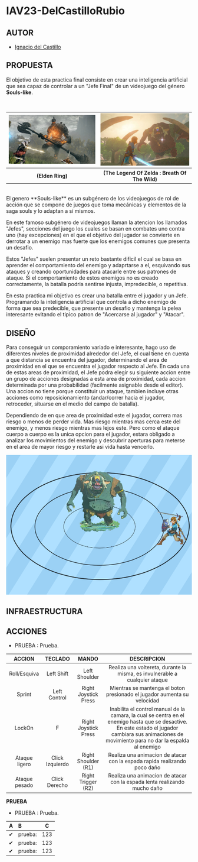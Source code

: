 # IAV23-DelCastilloRubio

## AUTOR
- [Ignacio del Castillo](https://github.com/NachoDelCastillo)

## PROPUESTA

El objetivo de esta practica final consiste en crear una inteligencia artificial que sea capaz de controlar a un "Jefe Final" de un videojuego del género **Souls-like**.

</br>
<table>
  <tr>
    <td><img src="https://github.com/NachoDelCastillo/IAV23-DelCastilloRubio/blob/main/ReadmeImages/EldenRing_01.jpg" /></td>
    <td><img src="https://github.com/NachoDelCastillo/IAV23-DelCastilloRubio/blob/main/ReadmeImages/BreathOfTheWild_01.jpg" /></td>
  </tr>
    <tr>
    <th>(Elden Ring)</th>
    <th>(The Legend Of Zelda : Breath Of The Wild)</th>
  </tr>
</table>

</br>
El genero **Souls-like** es un subgénero de los videojuegos de rol de acción que se compone de juegos que toma mecánicas y elementos de la saga souls y lo adaptan a sí mismos.

En este famoso subgénero de videojuegos llaman la atencion los llamados "Jefes", secciones del juego los cuales se basan en combates uno contra uno (hay excepciones) en el que el objetivo del jugador se convierte en derrotar a un enemigo mas fuerte que los enemigos comunes que presenta un desafio.

Estos "Jefes" suelen presentar un reto bastante dificil el cual se basa en aprender el comportamiento del enemigo y adaprtarse a el, esquivando sus ataques y creando oportunidades para atacarle entre sus patrones de ataque.
Si el comportamiento de estos enemigos no es creado correctamente, la batalla podria sentirse injusta, impredecible, o repetitiva.

En esta practica mi objetivo es crear una batalla entre el jugador y un Jefe. Programando la inteligencia artificial que controla a dicho enemigo de forma que sea predecible, que presente un desafio y mantenga la pelea interesante evitando el tipico patron de "Acercarse al jugador" y "Atacar".


## DISEÑO
Para conseguir un comporamiento variado e interesante, hago uso de diferentes niveles de proximidad alrededor del Jefe, el cual tiene en cuenta a que distancia se encuentra del jugador, determinando el area de proximidad en el que se encuentra el jugador respecto al Jefe.
En cada una de estas areas de proximidad, el Jefe podra elegir su siguiente accion entre un grupo de acciones designadas a esta area de proximidad, cada accion determinada por una probabilidad (facilmente asignable desde el editor).
Una accion no tiene porque constituir un ataque, tambien incluye otras acciones como reposicionamiento (andar/correr hacia el jugador, retroceder, situarse en el medio del campo de batalla).

Dependiendo de en que area de proximidad este el jugador, correra mas riesgo o menos de perder vida. Mas riesgo mientras mas cerca este del enemigo, y menos riesgo mientras mas lejos este.
Pero como el ataque cuerpo a cuerpo es la unica opcion para el jugador, estara obligado a analizar los movimientos del enemigo y descubrir aperturas para meterse en el area de mayor riesgo y restarle asi vida hasta vencerlo.

<td><img src="https://github.com/NachoDelCastillo/IAV23-DelCastilloRubio/blob/main/ReadmeImages/TrabajoFinal_01.jpg" /></td>


## INFRAESTRUCTURA


## ACCIONES
- PRUEBA : Prueba.

| **ACCION** | **TECLADO** | **MANDO** | **DESCRIPCION** |
|:-:|:-:|:-:|:-:|
| Roll/Esquiva | Left Shift | Left Shoulder | Realiza una voltereta, durante la misma, es invulnerable a cualquier ataque |
| Sprint | Left Control | Right Joystick Press | Mientras se mantenga el boton presionado el jugador aumenta su velocidad |
| LockOn | F | Right Joystick Press| Inabilita el control manual de la camara, la cual se centra en el enemigo hasta que se desactive. En este estado el jugador cambiara sus animaciones de movimiento para no dar la espalda al enemigo |
| Ataque ligero | Click Izquierdo | Right Shoulder (R1) | Realiza una animacion de atacar con la espada rapida realizando poco daño |
| Ataque pesado | Click Derecho | Right Trigger (R2) | Realiza una animacion de atacar con la espada lenta realizando mucho daño |



**PRUEBA**
- PRUEBA : Prueba.

| A  |  B  |  C  |  
|:-:|:--|:-:|
| ✔ | prueba: | 123 |
| ✔ | prueba: | 123 |
| ✔ | prueba: | 123 |
